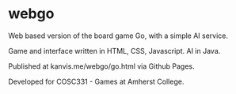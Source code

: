 webgo
=====

Web based version of the board game Go, with a simple AI service.

Game and interface written in HTML, CSS, Javascript. AI in Java.

Published at kanvis.me/webgo/go.html via Github Pages.

Developed for COSC331 - Games at Amherst College.
